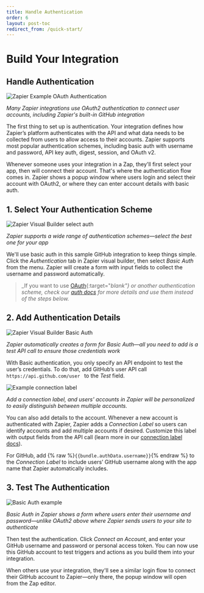 ```yaml
---
title: Handle Authentication
order: 6
layout: post-toc
redirect_from: /quick-start/
---
```


# Build Your Integration

## Handle Authentication

![Zapier Example OAuth Authentication](https://cdn.zapier.com/storage/photos/6234e3eb4aa23975b9f89139ebffe3ac.gif)

_Many Zapier integrations use OAuth2 authentication to connect user accounts, including Zapier's built-in GitHub integration_

The first thing to set up is authentication. Your integration defines how Zapier’s platform authenticates with the API and what data needs to be collected from users to allow access to their accounts. Zapier supports most popular authentication schemes, including basic auth with username and password, API key auth, digest, session, and OAuth v2.

Whenever someone uses your integration in a Zap, they'll first select your app, then will connect their account. That's where the authentication flow comes in. Zapier shows a popup window where users login and select their account with OAuth2, or where they can enter account details with basic auth.

## 1. Select Your Authentication Scheme

![Zapier Visual Builder select auth](https://cdn.zapier.com/storage/photos/a2855758dabdb228966b1bad7238814a.png)

_Zapier supports a wide range of authentication schemes—select the best one for your app_

We'll use basic auth in this sample GitHub integration to keep things simple. Click the _Authentication_ tab in Zapier visual builder, then select _Basic Auth_ from the menu. Zapier will create a form with input fields to collect the username and password automatically.

> _If you want to use [OAuth](https://platform.zapier.com/docs/oauth){:target="_blank"} or another authentication scheme, check our [auth docs](https://platform.zapier.com/docs/auth) for more details and use them instead of the steps below._

## 2. Add Authentication Details

![Zapier Visual Builder Basic Auth](https://cdn.zapier.com/storage/photos/f245b3d5504000186a035e040aab02d5.png)

_Zapier automatically creates a form for Basic Auth—all you need to add is a test API call to ensure those credentials work_

With Basic authentication, you only specify an API endpoint to test the user’s credentials. To do that, add GitHub’s user API call `https://api.github.com/user ` to the _Test_ field.

![Example connection label](https://cdn.zapier.com/storage/photos/f2c3d557023ce2a65b41122da34c1fdd.png)

_Add a connection label, and users' accounts in Zapier will be personalized to easily distinguish between multiple accounts._

You can also add details to the account. Whenever a new account is authenticated with Zapier, Zapier adds a _Connection Label_ so users can identify accounts and add multiple accounts if desired. Customize this label with output fields from the API call (learn more in our [connection label docs](https://platform.zapier.com/docs/auth#how-to-add-a-connection-label-to-authenticated-accounts)).

For GitHub, add {% raw %}`{{bundle.authData.username}}`{% endraw %} to the _Connection Label_ to include users’ GitHub username along with the app name that Zapier automatically includes.

## 3. Test The Authentication

![Basic Auth example](https://cdn.zapier.com/storage/photos/97847990532583a4885b5479817e3a32.gif)

_Basic Auth in Zapier shows a form where users enter their username and password—unlike OAuth2 above where Zapier sends users to your site to authenticate_

Then test the authentication. Click _Connect an Account_, and enter your GitHub username and password or personal access token. You can now use this GitHub account to test triggers and actions as you build them into your integration. 

When others use your integration, they'll see a similar login flow to connect their GitHub account to Zapier—only there, the popup window will open from the Zap editor.